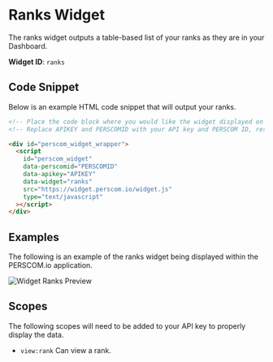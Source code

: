 # Ranks Widget

The ranks widget outputs a table-based list of your ranks as they are in your Dashboard.

**Widget ID**: `ranks`

## Code Snippet

Below is an example HTML code snippet that will output your ranks.

```html
<!-- Place the code block where you would like the widget displayed on your website. !-->
<!-- Replace APIKEY and PERSCOMID with your API key and PERSCOM ID, respectively. !-->

<div id="perscom_widget_wrapper">
  <script
    id="perscom_widget"
    data-perscomid="PERSCOMID"
    data-apikey="APIKEY"
    data-widget="ranks"
    src="https://widget.perscom.io/widget.js"
    type="text/javascript"
  ></script>
</div>
```

## Examples

The following is an example of the ranks widget being displayed within the PERSCOM.io application.

![Widget Ranks Preview](https://perscom-cdn.s3.amazonaws.com/images/ranks-preview-1.png)

## Scopes

The following scopes will need to be added to your API key to properly display the data.

- `view:rank` Can view a rank.
